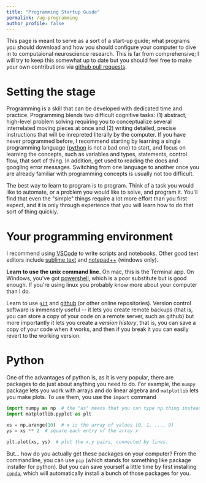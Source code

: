 ```yaml
---
title: "Programming Startup Guide"
permalink: /ug-programming
author_profile: false
---
```


This page is meant to serve as a sort of a start-up guide; what programs you should download and how you should configure your computer to dive in to computaional neuroscience research. This is far from comprehensive; I will try to keep this somewhat up to date but you should feel free to make your own contributions via [github pull requests](https://github.com/sekunder/sekunder.github.io).

# Setting the stage

Programming is a skill that can be developed with dedicated time and practice. Programming blends two difficult cognitive tasks: (1) abstract, high-level problem solving requiring you to conceptualize several interrelated moving pieces at once and (2) writing detailed, precise instructions that will be inrepreted literally by the computer. If you have never programmed before, I recommend starting by learning a single programming language ([python](https://docs.python.org/3/tutorial/index.html) is not a bad one) to start, and focus on learning the concepts, such as variables and types, statements, control flow, that sort of thing. In addition, get used to reading the docs and googling error messages. Switching from one language to another once you are already familiar with programming concepts is usually not too difficult.

The best way to learn to program is to program. Think of a task you would like to automate, or a problem you would like to solve, and program it. You'll find that even the "simple" things require a lot more effort than you first expect, and it is only through experience that you will learn how to do that sort of thing quickly.

# Your programming environment

I recommend using [VSCode](https://code.visualstudio.com/) to write scripts and notebooks. Other good text editors include [sublime text](https://www.sublimetext.com/) and [notepad++](https://notepad-plus-plus.org/) (windows only).

**Learn to use the unix command line.** On mac, this is the Terminal app. On Windows, you've got [powershell](https://learn.microsoft.com/en-us/powershell/), which is a poor substitute but is good enough. If you're using linux you probably know more about your computer than I do.
<!-- On Windows, I think you're best served by installing [powershell](https://learn.microsoft.com/en-us/powershell/) to get something closer to a linux/unix command line. -->

Learn to use [`git`](https://git-scm.com/) and [github](https://github.com/) (or other online repositories). Version control software is immensely useful -- it lets you create remote backups (that is, you can store a copy of your code on a remote server, such as github) but more importantly it lets you create a _version history_, that is, you can save a copy of your code when it works, and then if you break it you can easily revert to the working version.

# Python

One of the advantages of python is, as it is very popular, there are packages to do just about anything you need to do. For example, the `numpy` package lets you work with arrays and do linear algebra and `matplotlib` lets you make plots. To use them, you use the `import` command

```py
import numpy as np  # the "as" means that you can type np.thing instead of numpy.thing. Saves some typing.
import matplotlib.pyplot as plt

xs = np.arange(10)  # x is the array of values [0, 1, ..., 9]
ys = xs ** 2  # square each entry of the array x

plt.plot(xs, ys)  # plot the x,y pairs, connected by lines.
```

But... how do you actually get these packages on your computer? From the commandline, you can use `pip` (which stands for something like package installer for python). But you can save yourself a little time by first installing [`conda`](https://conda.io/projects/conda/en/latest/user-guide/install/index.html), which will automatically install a bunch of those packages for you.



<!-- ## Scripts, Notebooks, Packages, Modules... what??

A lot of terminology gets thrown around when it comes to programming, and you will gradually learn it with experience. Here's a bare minimum to get you started:
* Interpreted languages vs. compiled languages: You will most likely start programming with an interpreted language like python or julia, as opposed to a compiled language like Java or C. The difference is that an interpreted language can be 
* A notebook  -->